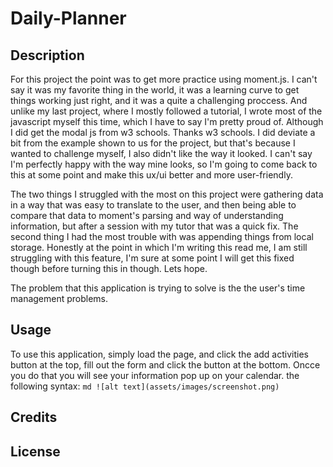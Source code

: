 # Daily-Planner

## Description
For this project the point was to get more practice using moment.js. I can't say it was my favorite thing in the world, it was a learning curve to get things working just right, and it was a quite a challenging proccess. And unlike my last project, where I mostly followed a tutorial, I wrote most of the javascript myself this time, which I have to say I'm pretty proud of. Although I did get the modal js from w3 schools. Thanks w3 schools. I did deviate a bit from the example shown to us for the project, but that's because I wanted to challenge myself, I also didn't like the way it looked. I can't say I'm perfectly happy with the way mine looks, so I'm going to come back to this at some point and make this ux/ui better and more user-friendly. 

The two things I struggled with the most on this project were gathering data in a way that was easy to translate to the user, and then being able to compare that data to moment's parsing and way of understanding information, but after a session with my tutor that was a quick fix. The second thing I had the most trouble with was appending things from local storage. Honestly at the point in which I'm writing this read me, I am still struggling with this feature, I'm sure at some point I will get this fixed though before turning this in though. Lets hope.

The problem that this application is trying to solve is the the user's time management problems. 

## Usage

To use this application, simply load the page, and click the add activities button at the top, fill out the form and click the button at the bottom. Oncce you do that you will see your information pop up on your calendar. 
 the following syntax:
    ```md
    ![alt text](assets/images/screenshot.png)
    ```
## Credits

## License

